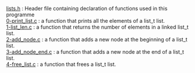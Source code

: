 [lists.h](./lists.h) : Header file containing declaration of functions used in this programme <br/>
[0-print_list.c](./0-print_list.c) : a function that prints all the elements of a list_t list. <br/>
[1-list_len.c](./1-list_len.c) : a function that returns the number of elements in a linked list_t list. <br/>
[2-add_node.c](./2-add_node.c) : a function that adds a new node at the beginning of a list_t list. <br/>
[3-add_node_end.c](./3-add_node_end.c) : a function that adds a new node at the end of a list_t list. <br/>
[4-free_list.c](./4-free_list.c) : a function that frees a list_t list. <br/>